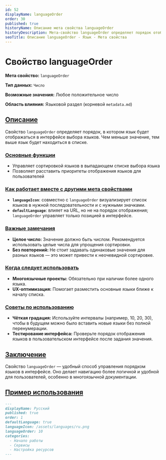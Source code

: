 ```yaml
---
id: 52
displayName: languageOrder
order: 30
published: true
historyName: Описание мета свойства languageOrder
historyDescription: Мета-свойство languageOrder определяет порядок отображения языка в списке выбора языка.
seoTitle: Описание languageOrder - Язык - Мета свойства
---
```


# Свойство languageOrder

**Мета свойство:** `languageOrder`

**Тип данных:** `Число`

**Возможные значения:** Любое положительное число

**Область влияния:** Языковой раздел (корневой `metadata.md`)


## [Описание](description)

Свойство `languageOrder` определяет порядок, в котором язык будет отображаться в интерфейсе выбора языков.
Чем меньше значение, тем выше язык будет находиться в списке.


### [Основные функции](basic-functions)

- Управляет сортировкой языков в выпадающем списке выбора языка
- Позволяет расставить приоритеты отображения языков для пользователей


### [Как работает вместе с другими мета свойствами](with-other-properties)

- **`languageIcon`**: совместно с `languageOrder` визуализирует список языков в нужной последовательности и с нужными значками.
- **`defaultLanguage`**: влияет на URL, но не на порядок отображения; `languageOrder` управляет только позицией в интерфейсе.


### [Важные замечания](notes)

- **Целое число:** Значение должно быть числом. Рекомендуется использовать целые числа для упрощения сортировки.
- **Без повторений:** Не стоит задавать одинаковые значения для разных языков — это может привести к неочевидной сортировке.


### [Когда следует использовать](when-to-use)

- **Многоязычные проекты:** Обязательно при наличии более одного языка.
- **UX-оптимизация:** Помогает разместить основные языки ближе к началу списка.


### [Советы по использованию](advice)

- **Чёткая градация:** Используйте интервалы (например, 10, 20, 30), чтобы в будущем можно было вставить новые языки без полной перенумерации.
- **Тестирование интерфейса:** Проверьте порядок отображения языков в пользовательском интерфейсе после задания значения.


## [Заключение](conclusion)

Свойство `languageOrder` — удобный способ управления порядком языков в интерфейсе. Оно делает навигацию более логичной
и удобной для пользователей, особенно в многоязычной документации.


## [Пример использования](examples)

```md
---
displayName: Русский
published: true
order: 1
defaultLanguage: true
languageIcon: /assets/languages/ru.png
languageOrder: 10
categories:
  - Начало работы
  - Сервисы
  - Настройка ресурсов
---
```
